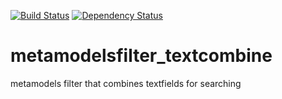 [![Build Status](https://travis-ci.org/cogizz/metamodelsfilter_textcombine.svg?branch=tng)](https://travis-ci.org/cogizz/metamodelsfilter_textcombine)
[![Dependency Status](https://www.versioneye.com/user/projects/54c7998d1a0071a7e40000c5/badge.svg?style=flat)](https://www.versioneye.com/user/projects/54c7998d1a0071a7e40000c5)

metamodelsfilter_textcombine
============================

metamodels filter that combines textfields for searching
